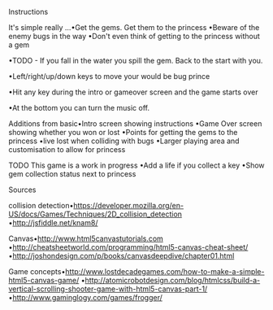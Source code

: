 Instructions

It's simple really ...•Get the gems. Get them to the princess
•Beware of the enemy bugs in the way
•Don't even think of getting to the princess without a gem

•TODO - If you fall in the water you spill the gem. Back to the start with you.

•Left/right/up/down keys to move your would be bug prince

•Hit any key during the intro or gameover screen and the game starts over

•At the bottom you can turn the music off.

Additions from basic•Intro screen showing instructions
•Game Over screen showing whether you won or lost
•Points for getting the gems to the princess
•live lost when colliding with bugs
•Larger playing area and customisation to allow for princess

TODO
This game is a work in progress
•Add a life if you collect a key
•Show gem collection status next to princess

Sources

collision detection•https://developer.mozilla.org/en-US/docs/Games/Techniques/2D_collision_detection
•http://jsfiddle.net/knam8/

Canvas•http://www.html5canvastutorials.com
•http://cheatsheetworld.com/programming/html5-canvas-cheat-sheet/
•http://joshondesign.com/p/books/canvasdeepdive/chapter01.html

Game concepts•http://www.lostdecadegames.com/how-to-make-a-simple-html5-canvas-game/
•http://atomicrobotdesign.com/blog/htmlcss/build-a-vertical-scrolling-shooter-game-with-html5-canvas-part-1/
•http://www.gaminglogy.com/games/frogger/
